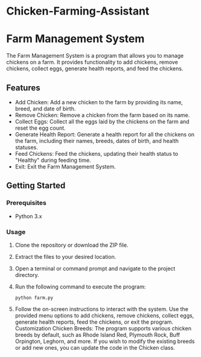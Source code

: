 # Chicken-Farming-Assistant

# Farm Management System

The Farm Management System is a program that allows you to manage chickens on a farm. It provides functionality to add chickens, remove chickens, collect eggs, generate health reports, and feed the chickens.

## Features

- Add Chicken: Add a new chicken to the farm by providing its name, breed, and date of birth.
- Remove Chicken: Remove a chicken from the farm based on its name.
- Collect Eggs: Collect all the eggs laid by the chickens on the farm and reset the egg count.
- Generate Health Report: Generate a health report for all the chickens on the farm, including their names, breeds, dates of birth, and health statuses.
- Feed Chickens: Feed the chickens, updating their health status to "Healthy" during feeding time.
- Exit: Exit the Farm Management System.

## Getting Started

### Prerequisites

- Python 3.x

### Usage

1. Clone the repository or download the ZIP file.
2. Extract the files to your desired location.
3. Open a terminal or command prompt and navigate to the project directory.
4. Run the following command to execute the program:

   ```shell
   python farm.py
5. Follow the on-screen instructions to interact with the system. Use the provided menu options to add chickens, remove chickens, collect eggs, generate health reports, feed the chickens, or exit the program.
Customization
Chicken Breeds: The program supports various chicken breeds by default, such as Rhode Island Red, Plymouth Rock, Buff Orpington, Leghorn, and more. If you wish to modify the existing breeds or add new ones, you can update the code in the Chicken class.




 
